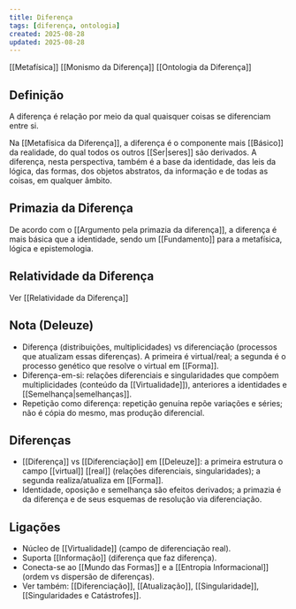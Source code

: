 ```yaml
---
title: Diferença
tags: [diferença, ontologia]
created: 2025-08-28
updated: 2025-08-28
---
```

[[Metafísica]] [[Monismo da Diferença]] [[Ontologia da Diferença]]

## Definição

A diferença é relação por meio da qual quaisquer coisas se diferenciam entre si.

Na [[Metafísica da Diferença]], a diferença é o componente mais [[Básico]] da realidade, do qual todos os outros [[Ser|seres]] são derivados. A diferença, nesta perspectiva, também é a base da identidade, das leis da lógica, das formas, dos objetos abstratos, da informação e de todas as coisas, em qualquer âmbito.

## Primazia da Diferença

De acordo com o [[Argumento pela primazia da diferença]], a diferença é mais básica que a identidade, sendo um [[Fundamento]] para a metafísica, lógica e epistemologia.

## Relatividade da Diferença

Ver [[Relatividade da Diferença]]
## Nota (Deleuze)
- Diferença (distribuições, multiplicidades) vs diferenciação (processos que atualizam essas diferenças). A primeira é virtual/real; a segunda é o processo genético que resolve o virtual em [[Forma]].
- Diferença-em-si: relações diferenciais e singularidades que compõem multiplicidades (conteúdo da [[Virtualidade]]), anteriores a identidades e [[Semelhança|semelhanças]].
- Repetição como diferença: repetição genuína repõe variações e séries; não é cópia do mesmo, mas produção diferencial.

## Diferenças
- [[Diferença]] vs [[Diferenciação]] em [[Deleuze]]: a primeira estrutura o campo [[virtual]] [[real]] (relações diferenciais, singularidades); a segunda realiza/atualiza em [[Forma]].
- Identidade, oposição e semelhança são efeitos derivados; a primazia é da diferença e de seus esquemas de resolução via diferenciação.

## Ligações
- Núcleo de [[Virtualidade]] (campo de diferenciação real).
- Suporta [[Informação]] (diferença que faz diferença).
- Conecta-se ao [[Mundo das Formas]] e a [[Entropia Informacional]] (ordem vs dispersão de diferenças).
 - Ver também: [[Diferenciação]], [[Atualização]], [[Singularidade]], [[Singularidades e Catástrofes]].
